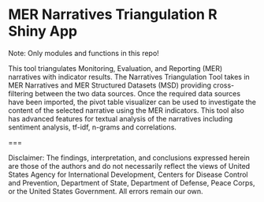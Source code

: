 # MER Narratives Triangulation R Shiny App

Note: Only modules and functions in this repo!

This tool triangulates Monitoring, Evaluation, and Reporting (MER) narratives with indicator results.
The Narratives Triangulation Tool takes in MER Narratives and MER Structured Datasets (MSD) providing cross-filtering between the two data sources.
Once the required data sources have been imported, the pivot table visualizer can be used to investigate the content of the selected narrative using the MER indicators.
This tool also has advanced features for textual analysis of the narratives including sentiment analysis, tf-idf, n-grams and correlations.

===

Disclaimer: The findings, interpretation, and conclusions expressed herein are those of the authors and do not necessarily reflect the views of United States Agency for International Development, Centers for Disease Control and Prevention, Department of State, Department of Defense, Peace Corps, or the United States Government. All errors remain our own.
